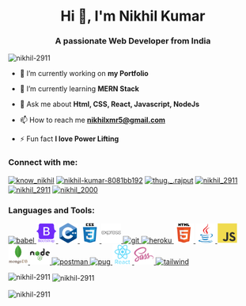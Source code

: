 <h1 align="center">Hi 👋, I'm Nikhil Kumar</h1>
<h3 align="center">A passionate Web Developer from India</h3>

<p align="left"> <img src="https://komarev.com/ghpvc/?username=nikhil-2911&label=Profile%20views&color=0e75b6&style=flat" alt="nikhil-2911" /> </p>

- 🔭 I’m currently working on **my Portfolio**

- 🌱 I’m currently learning **MERN Stack**

- 💬 Ask me about **Html, CSS, React, Javascript, NodeJs**

- 📫 How to reach me **nikhilxmr5@gmail.com**

- ⚡ Fun fact **I love Power Lifting**

<h3 align="left">Connect with me:</h3>
<p align="left">
<a href="https://twitter.com/know_nikhil" target="blank"><img align="center" src="https://cdn.jsdelivr.net/npm/simple-icons@3.0.1/icons/twitter.svg" alt="know_nikhil" height="30" width="40" /></a>
<a href="https://linkedin.com/in/nikhil-kumar-8081bb192" target="blank"><img align="center" src="https://cdn.jsdelivr.net/npm/simple-icons@3.0.1/icons/linkedin.svg" alt="nikhil-kumar-8081bb192" height="30" width="40" /></a>
<a href="https://instagram.com/thug._.rajput" target="blank"><img align="center" src="https://cdn.jsdelivr.net/npm/simple-icons@3.0.1/icons/instagram.svg" alt="thug._.rajput" height="30" width="40" /></a>
<a href="https://www.codechef.com/users/nikhil_2911" target="blank"><img align="center" src="https://cdn.jsdelivr.net/npm/simple-icons@3.1.0/icons/codechef.svg" alt="nikhil_2911" height="30" width="40" /></a>
<a href="https://www.leetcode.com/nikhil_2911" target="blank"><img align="center" src="https://cdn.jsdelivr.net/npm/simple-icons@3.0.1/icons/leetcode.svg" alt="nikhil_2911" height="30" width="40" /></a>
<a href="https://auth.geeksforgeeks.org/user/nikhil_2000" target="blank"><img align="center" src="https://cdn.jsdelivr.net/npm/simple-icons@3.0.1/icons/geeksforgeeks.svg" alt="nikhil_2000" height="30" width="40" /></a>
</p>

<h3 align="left">Languages and Tools:</h3>
<p align="left"> <a href="https://babeljs.io/" target="_blank"> <img src="https://www.vectorlogo.zone/logos/babeljs/babeljs-icon.svg" alt="babel" width="40" height="40"/> </a> <a href="https://getbootstrap.com" target="_blank"> <img src="https://raw.githubusercontent.com/devicons/devicon/master/icons/bootstrap/bootstrap-plain-wordmark.svg" alt="bootstrap" width="40" height="40"/> </a> <a href="https://www.w3schools.com/cpp/" target="_blank"> <img src="https://raw.githubusercontent.com/devicons/devicon/master/icons/cplusplus/cplusplus-original.svg" alt="cplusplus" width="40" height="40"/> </a> <a href="https://www.w3schools.com/css/" target="_blank"> <img src="https://raw.githubusercontent.com/devicons/devicon/master/icons/css3/css3-original-wordmark.svg" alt="css3" width="40" height="40"/> </a> <a href="https://expressjs.com" target="_blank"> <img src="https://raw.githubusercontent.com/devicons/devicon/master/icons/express/express-original-wordmark.svg" alt="express" width="40" height="40"/> </a> <a href="https://git-scm.com/" target="_blank"> <img src="https://www.vectorlogo.zone/logos/git-scm/git-scm-icon.svg" alt="git" width="40" height="40"/> </a> <a href="https://heroku.com" target="_blank"> <img src="https://www.vectorlogo.zone/logos/heroku/heroku-icon.svg" alt="heroku" width="40" height="40"/> </a> <a href="https://www.w3.org/html/" target="_blank"> <img src="https://raw.githubusercontent.com/devicons/devicon/master/icons/html5/html5-original-wordmark.svg" alt="html5" width="40" height="40"/> </a> <a href="https://www.java.com" target="_blank"> <img src="https://raw.githubusercontent.com/devicons/devicon/master/icons/java/java-original.svg" alt="java" width="40" height="40"/> </a> <a href="https://developer.mozilla.org/en-US/docs/Web/JavaScript" target="_blank"> <img src="https://raw.githubusercontent.com/devicons/devicon/master/icons/javascript/javascript-original.svg" alt="javascript" width="40" height="40"/> </a> <a href="https://www.mongodb.com/" target="_blank"> <img src="https://raw.githubusercontent.com/devicons/devicon/master/icons/mongodb/mongodb-original-wordmark.svg" alt="mongodb" width="40" height="40"/> </a> <a href="https://nodejs.org" target="_blank"> <img src="https://raw.githubusercontent.com/devicons/devicon/master/icons/nodejs/nodejs-original-wordmark.svg" alt="nodejs" width="40" height="40"/> </a> <a href="https://postman.com" target="_blank"> <img src="https://www.vectorlogo.zone/logos/getpostman/getpostman-icon.svg" alt="postman" width="40" height="40"/> </a> <a href="https://pugjs.org" target="_blank"> <img src="https://cdn.worldvectorlogo.com/logos/pug.svg" alt="pug" width="40" height="40"/> </a> <a href="https://reactjs.org/" target="_blank"> <img src="https://raw.githubusercontent.com/devicons/devicon/master/icons/react/react-original-wordmark.svg" alt="react" width="40" height="40"/> </a> <a href="https://sass-lang.com" target="_blank"> <img src="https://raw.githubusercontent.com/devicons/devicon/master/icons/sass/sass-original.svg" alt="sass" width="40" height="40"/> </a> <a href="https://tailwindcss.com/" target="_blank"> <img src="https://www.vectorlogo.zone/logos/tailwindcss/tailwindcss-icon.svg" alt="tailwind" width="40" height="40"/> </a> </p>

<p><img align="left" src="https://github-readme-stats.vercel.app/api/top-langs?username=nikhil-2911&show_icons=true&locale=en&layout=compact" alt="nikhil-2911" /></p>

<p>&nbsp;<img align="center" src="https://github-readme-stats.vercel.app/api?username=nikhil-2911&show_icons=true&locale=en" alt="nikhil-2911" /></p>

<p><img align="center" src="https://github-readme-streak-stats.herokuapp.com/?user=nikhil-2911&" alt="nikhil-2911" /></p>
